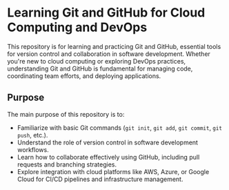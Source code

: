 # Learning Git and GitHub for Cloud Computing and DevOps

This repository is for learning and practicing Git and GitHub, essential tools for version control and collaboration in software development. Whether you're new to cloud computing or exploring DevOps practices, understanding Git and GitHub is fundamental for managing code, coordinating team efforts, and deploying applications.

## Purpose

The main purpose of this repository is to:
- Familiarize with basic Git commands (`git init`, `git add`, `git commit`, `git push`, etc.).
- Understand the role of version control in software development workflows.
- Learn how to collaborate effectively using GitHub, including pull requests and branching strategies.
- Explore integration with cloud platforms like AWS, Azure, or Google Cloud for CI/CD pipelines and infrastructure management.